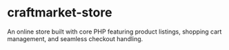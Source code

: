 # craftmarket-store
An online store built with core PHP featuring product listings, shopping cart management, and seamless checkout handling.
